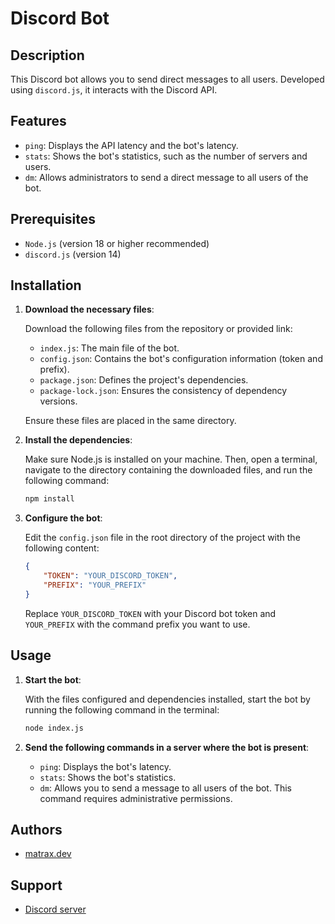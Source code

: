 # Discord Bot

## Description

This Discord bot allows you to send direct messages to all users. Developed using `discord.js`, it interacts with the Discord API.

## Features

-   `ping`: Displays the API latency and the bot's latency.
-   `stats`: Shows the bot's statistics, such as the number of servers and users.
-   `dm`: Allows administrators to send a direct message to all users of the bot.

## Prerequisites

-   `Node.js` (version 18 or higher recommended)
-   `discord.js` (version 14)

## Installation

1. **Download the necessary files**:

    Download the following files from the repository or provided link:

    - `index.js`: The main file of the bot.
    - `config.json`: Contains the bot's configuration information (token and prefix).
    - `package.json`: Defines the project's dependencies.
    - `package-lock.json`: Ensures the consistency of dependency versions.

    Ensure these files are placed in the same directory.

2. **Install the dependencies**:

    Make sure Node.js is installed on your machine. Then, open a terminal, navigate to the directory containing the downloaded files, and run the following command:

    ```bash
    npm install
    ```

3. **Configure the bot**:

    Edit the `config.json` file in the root directory of the project with the following content:

    ```json
    {
        "TOKEN": "YOUR_DISCORD_TOKEN",
        "PREFIX": "YOUR_PREFIX"
    }
    ```

    Replace `YOUR_DISCORD_TOKEN` with your Discord bot token and `YOUR_PREFIX` with the command prefix you want to use.

## Usage

1. **Start the bot**:

    With the files configured and dependencies installed, start the bot by running the following command in the terminal:

    ```bash
    node index.js
    ```

2. **Send the following commands in a server where the bot is present**:

    - `ping`: Displays the bot's latency.
    - `stats`: Shows the bot's statistics.
    - `dm`: Allows you to send a message to all users of the bot. This command requires administrative permissions.

## Authors

-   [matrax.dev](https://github.com/matrax123)

## Support

-   [Discord server](https://discord.gg/2K2N9zU4nE)
